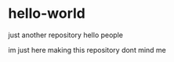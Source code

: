# hello-world
just another repository
hello people

im just here making this repository dont mind me
